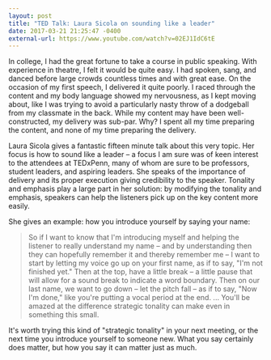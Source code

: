 ```yaml
---
layout: post
title: "TED Talk: Laura Sicola on sounding like a leader"
date: 2017-03-21 21:25:47 -0400
external-url: https://www.youtube.com/watch?v=02EJ1IdC6tE
---
```


In college, I had the great fortune to take a course in public speaking.
With experience in theatre, I felt it would be quite easy. I had spoken,
sang, and danced before large crowds countless times and with great ease.
On the occasion of my first speech, I delivered it quite poorly. I raced
through the content and my body language showed my nervousness, as I kept
moving about, like I was trying to avoid a particularly nasty throw of a
dodgeball from my classmate in the back. While my content may have been
well-constructed, my delivery was sub-par. Why? I spent all my time
preparing the content, and none of my time preparing the delivery.

Laura Sicola gives a fantastic fifteen minute talk about this very topic.
Her focus is how to sound like a leader – a focus I am sure was of keen
interest to the attendees at TEDxPenn, many of whom are sure to be
professors, student leaders, and aspiring leaders. She speaks of the
importance of delivery and its proper execution giving credibility to the
speaker. Tonality and emphasis play a large part in her solution: by
modifying the tonality and emphasis, speakers can help the listeners pick
up on the key content more easily.

She gives an example: how you introduce yourself by saying your name:

> So if I want to know that I'm introducing myself and helping the listener
> to really understand my name – and by understanding then they can
> hopefully remember it and thereby remember me – I want to start by
> letting my voice go up on your first name, as if to say, "I'm not
> finished yet." Then at the top, have a little break – a little pause that
> will allow for a sound break to indicate a word boundary. Then on our
> last name, we want to go down – let the pitch fall – as if to say, "Now
> I'm done," like you're putting a vocal period at the end. ... You'll be
> amazed at the difference strategic tonality can make even in something
> this small.

It's worth trying this kind of "strategic tonality" in your next meeting,
or the next time you introduce yourself to someone new. What you say
certainly does matter, but how you say it can matter just as much.
